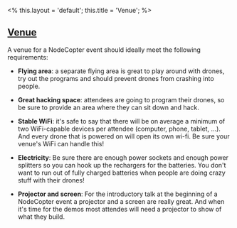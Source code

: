 <%
this.layout = 'default';
this.title = 'Venue';
%>

<h2 id="venue"><a href="#venue">Venue</a></h2>

A venue for a NodeCopter event should ideally meet the following requirements:

* **Flying area**: a separate flying area is great to play
  around with drones, try out the programs and should prevent drones from
  crashing into people.

* **Great hacking space**: attendees are going to program their drones, so be
  sure to provide an area where they can sit down and hack.

* **Stable WiFi**: it's safe to say that there will be on average a minimum
  of two WiFi-capable devices per attendee (computer, phone, tablet, ...). And
  every drone that is powered on will open its own wi-fi. Be sure your venue's
  WiFi can handle this!

* **Electricity**: Be sure there are enough power sockets and enough power splitters
  so you can hook up the rechargers for the batteries. You don't want to run out of fully
  charged batteries when people are doing crazy stuff with their drones!

* **Projector and screen**: For the introductory talk at the beginning of a
  NodeCopter event a projector and a screen are really great. And when it's time
  for the demos most attendes will need a projector to show of what they build.
